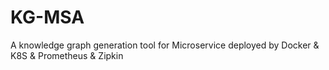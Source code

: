 # KG-MSA
A knowledge graph generation tool for Microservice deployed by Docker & K8S & Prometheus & Zipkin
